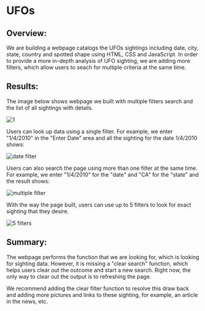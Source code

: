 # UFOs

## Overview:
We are building a webpage catalogs the UFOs sightings including date, city, state, country and spotted shape using HTML, CSS and JavaScript. In order to provide a more in-depth analysis of UFO sighting, we are adding more filters, which allow users to seach for multiple criteria at the same time. 

## Results:
The image below shows webpage we built with multiple filters search and the list of all sightings with details.

![1](https://user-images.githubusercontent.com/114631804/218937198-3767025b-8dfd-4c29-8ce3-61d7d8f92dee.png)


Users can look up data using a single filter. For example, we enter "1/4/2010" in the "Enter Date" area and all the sighting for the date 1/4/2010 shows:

![date filter](https://user-images.githubusercontent.com/114631804/218937241-df08af69-9a93-45c5-8bf3-3269a9712d6f.png)


Users can also search the page using more than one filter at the same time. For example, we enter "1/4/2010" for the "date" and "CA" for the "state" and the result shows:

![multiple filter](https://user-images.githubusercontent.com/114631804/218937338-fe050046-e9f3-467b-afe1-da9c7492dffc.png)


With the way the page built, users can use up to 5 filters to look for exact sighting that they desire.

![5 filters](https://user-images.githubusercontent.com/114631804/218937520-2556023e-8747-471a-965e-c59ee5227ef6.png)


## Summary:
The webpage performs the function that we are looking for, which is looking for sighting data. However, it is missing a "clear search" function, which helps users clear out the outcome and start a new search. Right now, the only way to clear out the output is to refreshing the page.

We recommend adding the clear filter function to resolve this draw back and adding more pictures and links to these sighting, for example, an article in the news, etc.
